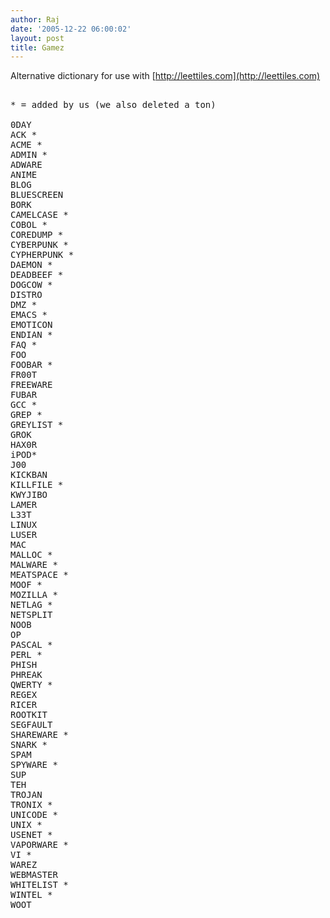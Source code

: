 ```yaml
---
author: Raj
date: '2005-12-22 06:00:02'
layout: post
title: Gamez
---
```


Alternative dictionary for use with [http://leettiles.com](http://leettiles.com)

<pre>

* = added by us (we also deleted a ton)

0DAY
ACK *
ACME *
ADMIN *
ADWARE
ANIME
BLOG
BLUESCREEN
BORK
CAMELCASE *
COBOL *
COREDUMP *
CYBERPUNK *
CYPHERPUNK *
DAEMON *
DEADBEEF *
DOGCOW *
DISTRO
DMZ *
EMACS *
EMOTICON
ENDIAN *
FAQ *
FOO
FOOBAR *
FR00T
FREEWARE
FUBAR
GCC *
GREP *
GREYLIST *
GROK
HAX0R
iPOD*
J00
KICKBAN
KILLFILE *
KWYJIBO
LAMER
L33T
LINUX
LUSER
MAC
MALLOC *
MALWARE *
MEATSPACE *
MOOF *
MOZILLA *
NETLAG *
NETSPLIT
NOOB
OP
PASCAL *
PERL *
PHISH
PHREAK
QWERTY *
REGEX
RICER
ROOTKIT
SEGFAULT
SHAREWARE *
SNARK *
SPAM
SPYWARE *
SUP
TEH
TROJAN
TRONIX *
UNICODE *
UNIX *
USENET *
VAPORWARE *
VI *
WAREZ
WEBMASTER
WHITELIST *
WINTEL *
WOOT

</pre>
